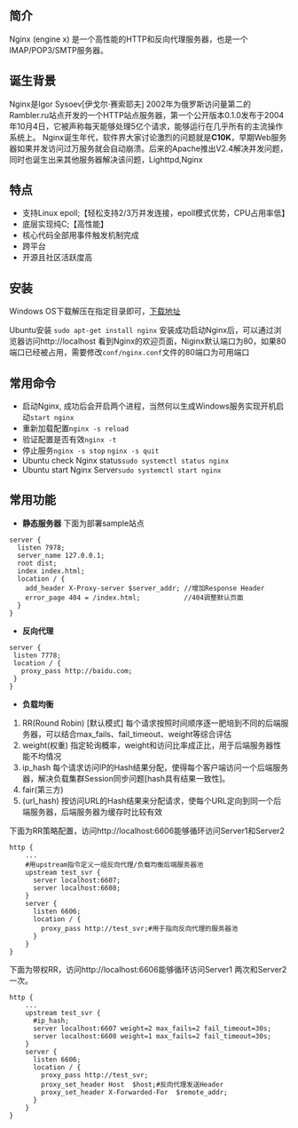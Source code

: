 ## 简介
Nginx (engine x) 是一个高性能的HTTP和反向代理服务器，也是一个IMAP/POP3/SMTP服务器。
## 诞生背景
Nginx是Igor Sysoev[伊戈尔·赛索耶夫] 2002年为俄罗斯访问量第二的Rambler.ru站点开发的一个HTTP站点服务器，第一个公开版本0.1.0发布于2004年10月4日，它被声称每天能够处理5亿个请求，能够运行在几乎所有的主流操作系统上。
Nginx诞生年代，软件界大家讨论激烈的问题就是**C10K**，早期Web服务器如果并发访问过万服务就会自动崩溃。后来的Apache推出V2.4解决并发问题，同时也诞生出来其他服务器解决该问题，Lighttpd,Nginx
## 特点
 -   支持Linux epoll;【轻松支持2/3万并发连接，epoll模式优势，CPU占用率低】
 -   底层实现纯C;【高性能】
 -   核心代码全部用事件触发机制完成
 -   跨平台
 -  开源且社区活跃度高
## 安装
Windows OS下载解压在指定目录即可，[下载地址](https://nginx.org/en/download.html)

Ubuntu安装 `sudo apt-get install nginx`
安装成功启动Nginx后，可以通过浏览器访问http://localhost 看到Nginx的欢迎页面，Niginx默认端口为80，如果80端口已经被占用，需要修改`conf/nginx.conf`文件的80端口为可用端口
## 常用命令
 -   启动Nginx, 成功后会开启两个进程，当然何以生成Windows服务实现开机启动`start nginx`
 - 重新加载配置`nginx -s reload`
 - 验证配置是否有效`nginx -t`
 - 停止服务`nginx -s stop` `nginx -s quit`
 - Ubuntu check Nginx status`sudo systemctl status nginx`
 - Ubuntu start Nginx Server`sudo systemctl start nginx`
## 常用功能
 - **静态服务器**
 下面为部署sample站点
```
server {
  listen 7978;
  server_name 127.0.0.1;
  root dist;
  index index.html;
  location / {
	add_header X-Proxy-server $server_addr; //增加Response Header
	error_page 404 = /index.html;           //404调整默认页面
  }
}
```
 - **反向代理**
 ```
 server {
  listen 7778;
  location / {
	proxy_pass http://baidu.com;
  }
}
 ```
 - **负载均衡**
 1) RR(Round Robin) [默认模式]
每个请求按照时间顺序逐一肥培到不同的后端服务器，可以结合max_fails、fail_timeout、weight等综合评估
2) weight(权重)
指定轮询概率，weight和访问比率成正比，用于后端服务器性能不均情况
3) ip_hash
每个请求访问IP的Hash结果分配，使得每个客户端访问一个后端服务器，解决负载集群Session同步问题[hash具有结果一致性]。
4) fair(第三方)
5) (url_hash)
按访问URL的Hash结果来分配请求，使每个URL定向到同一个后端服务器，后端服务器为缓存时比较有效

下面为RR策略配置，访问http://localhost:6606能够循环访问Server1和Server2
```
http {
    ...
    #用upstream指令定义一组反向代理/负载均衡后端服务器池
    upstream test_svr {
      server localhost:6607;
      server localhost:6608;
    }
    server {
      listen 6606;
      location / {
        proxy_pass http://test_svr;#用于指向反向代理的服务器池
      }
    }
}
```
下面为带权RR，访问http://localhost:6606能够循环访问Server1 两次和Server2一次。
```
http {
    ...
    upstream test_svr {
      #ip_hash;
      server localhost:6607 weight=2 max_fails=2 fail_timeout=30s;
      server localhost:6608 weight=1 max_fails=2 fail_timeout=30s;
    }
    server {
      listen 6606;
      location / {
        proxy_pass http://test_svr;
        proxy_set_header Host  $host;#反向代理发送Header
        proxy_set_header X-Forwarded-For  $remote_addr;
      }
    }
}
```
